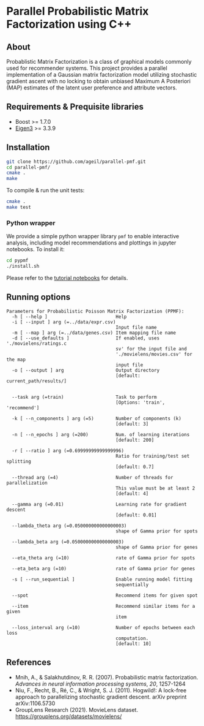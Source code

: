 # Parallel Probabilistic Matrix Factorization using C++

## About
Probablistic Matrix Factorization is a class of graphical models commonly used for recommender systems. This project provides a parallel implementation of a Gaussian matrix factorization model utilizing stochastic gradient ascent with no locking to obtain unbiased Maximum A Posteriori (MAP) estimates of the latent user preference and attribute vectors.

## Requirements & Prequisite libraries
* Boost >= 1.7.0
* [Eigen3](https://eigen.tuxfamily.org/index.php?title=Main_Page) >=  3.3.9

## Installation
```bash
git clone https://github.com/ageil/parallel-pmf.git
cd parallel-pmf/
cmake .
make
```
To compile & run the unit tests:<br>
```bash
cmake .
make test
```

### Python wrapper
We provide a simple python wrapper library `pmf` to enable interactive analysis, including model recommendations and plottings in jupyter notebooks. To install it:
```bash
cd pypmf
./install.sh
```
Please refer to the [tutorial notebooks](example/pmf_tutorial.md) for details. 

## Running options
```
Parameters for Probabilistic Poisson Matrix Factorization (PPMF):
  -h [ --help ]                         Help
  -i [ --input ] arg (=../data/expr.csv)
                                        Input file name
  -m [ --map ] arg (=../data/genes.csv) Item mapping file name
  -d [ --use_defaults ]                 If enabled, uses './movielens/ratings.c
                                        sv' for the input file and 
                                        './movielens/movies.csv' for the map 
                                        input file
  -o [ --output ] arg                   Output directory
                                        [default: current_path/results/]
                                        
                                        
  --task arg (=train)                   Task to perform
                                        [Options: 'train', 'recommend']
                                        
  -k [ --n_components ] arg (=5)        Number of components (k)
                                        [default: 3]
                                        
  -n [ --n_epochs ] arg (=200)          Num. of learning iterations
                                        [default: 200]
                                        
  -r [ --ratio ] arg (=0.69999999999999996)
                                        Ratio for training/test set splitting
                                        [default: 0.7]
                                        
  --thread arg (=4)                     Number of threads for parallelization
                                        This value must be at least 2
                                        [default: 4]
                                        
  --gamma arg (=0.01)                   Learning rate for gradient descent
                                        [default: 0.01]
                                        
  --lambda_theta arg (=0.050000000000000003)
                                        shape of Gamma prior for spots
                                        
  --lambda_beta arg (=0.050000000000000003)
                                        shape of Gamma prior for genes
                                        
  --eta_theta arg (=10)                 rate of Gamma prior for spots
                                        
  --eta_beta arg (=10)                  rate of Gamma prior for genes
                                        
  -s [ --run_sequential ]               Enable running model fitting 
                                        sequentially
                                        
  --spot                                Recommend items for given spot
                                        
  --item                                Recommend similar items for a given 
                                        item
                                        
  --loss_interval arg (=10)             Number of epochs between each loss 
                                        computation.
                                        [default: 10]

```

## References
- Mnih, A., & Salakhutdinov, R. R. (2007). Probabilistic matrix factorization. *Advances in neural information processing systems*, *20*, 1257-1264
- Niu, F., Recht, B., Ré, C., & Wright, S. J. (2011). Hogwild!: A lock-free approach to parallelizing stochastic gradient descent. arXiv preprint arXiv:1106.5730
- GroupLens Research (2021). MovieLens dataset. https://grouplens.org/datasets/movielens/
